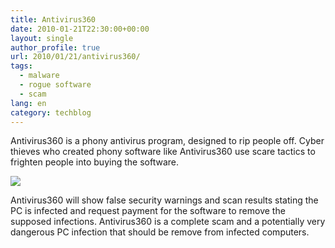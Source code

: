```yaml
---
title: Antivirus360
date: 2010-01-21T22:30:00+00:00
layout: single
author_profile: true
url: 2010/01/21/antivirus360/
tags:
  - malware
  - rogue software
  - scam
lang: en
category: techblog
---
```

Antivirus360 is a phony antivirus program, designed to rip people off. Cyber thieves who created phony software like Antivirus360 use scare tactics to frighten people into buying the software.

[![](http://3.bp.blogspot.com/_vaUVXcmC3OI/S1jOX-zZYdI/AAAAAAAAAtI/z4qDxMs8kE4/s640/Antivirus360.FRWL_GUI.jpg)](http://3.bp.blogspot.com/_vaUVXcmC3OI/S1jOX-zZYdI/AAAAAAAAAtI/z4qDxMs8kE4/s1600-h/Antivirus360.FRWL_GUI.jpg)

Antivirus360 will show false security warnings and scan results stating the PC is infected and request payment for the software to remove the supposed infections. Antivirus360 is a complete scam and a potentially very dangerous PC infection that should be remove from infected computers.